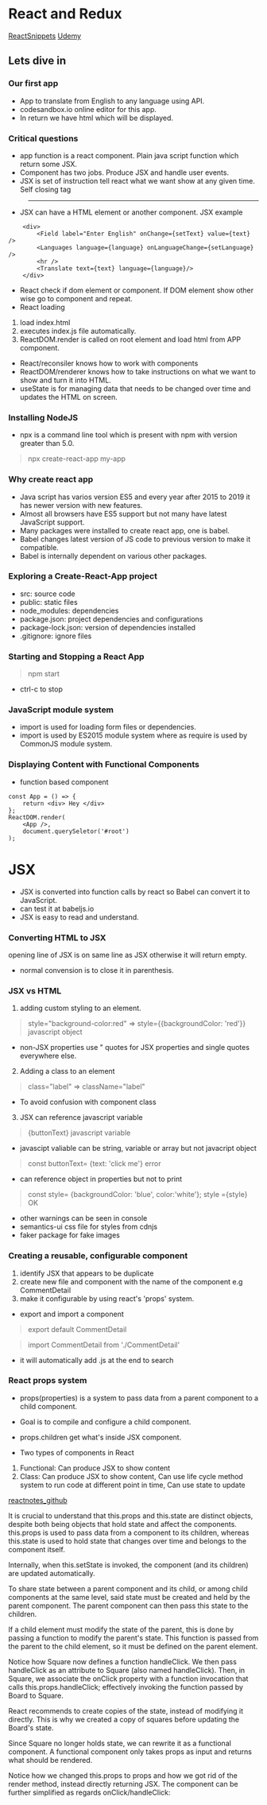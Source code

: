 # React and Redux
[ReactSnippets](https://github.com/Jimeno0/dotfiles/blob/master/vim/vim/UltiSnips/javascript.snippets)
[Udemy](https://www.udemy.com/course/react-redux/)

## Lets dive in
### Our first app
* App to translate from English to any language using API.
* codesandbox.io online editor for this app.
* In return we have html which will be displayed.
### Critical questions
* app function is a react component. Plain java script function which return some JSX.
* Component has two jobs. Produce JSX and handle user events.
* JSX is set of instruction tell react what we want show at any given time.
Self closing tag
> <hr />
* JSX can have a HTML element or another component.
JSX example
```
    <div>
        <Field label="Enter English" onChange={setText} value={text} />
        <Languages language={language} onLanguageChange={setLanguage} />
        <hr />
        <Translate text={text} language={language}/>
    </div>
```
* React check if dom element or component. If DOM element show other wise go to component and repeat.
* React loading
1. load index.html
2. executes index.js file automatically. 
3. ReactDOM.render is called on root element and load html from APP component.
* React/reconsiler knows how to work with components 
* ReactDOM/renderer knows how to take instructions on what we want to show and turn it into HTML.
* useState is for managing data that needs to be changed over time and updates the HTML on screen.
### Installing NodeJS
* npx is a command line tool which is present with npm with version greater than 5.0.
> npx create-react-app my-app
### Why create react app
* Java script has varios version ES5 and every year after 2015 to 2019 it has newer version with new features.
* Almost all browsers have ES5 support but not many have latest JavaScript support.
* Many packages were installed to create react app, one is babel.
* Babel changes latest version of JS code to previous version to make it compatible.
* Babel is internally dependent on various other packages.
### Exploring a Create-React-App project
* src: source code
* public: static files
* node_modules: dependencies
* package.json: project dependencies and configurations
* package-lock.json: version of dependencies installed
* .gitignore: ignore files
### Starting and Stopping a React App
> npm start
* ctrl-c to stop
### JavaScript module system
* import is used for loading form files or dependencies.
* import is used by ES2015 module system where as require is used by CommonJS module system.
### Displaying Content with Functional Components
* function based component
```
const App = () => {
	return <div> Hey </div>
};
ReactDOM.render(
	<App />,
	document.querySeletor('#root')
);
```
# JSX
* JSX is converted into function calls by react so Babel can convert it to JavaScript.
* can test it at babeljs.io
* JSX is easy to read and understand.
### Converting HTML to JSX
opening line of JSX is on same line as JSX otherwise it will return empty.
* normal convension is to close it in parenthesis.
### JSX vs HTML
1. adding custom styling to an element.
> style="background-color:red" => style={{backgroundColor: 'red'}} javascript object
* non-JSX properties use " quotes for JSX properties and single quotes everywhere else.
2. Adding a class to an element
> class="label" => className="label"
* To avoid confusion with component class
3. JSX can reference javascript variable
> {buttonText} javascript variable
* javascipt valiable can be string, variable or array but not javacript object
> const buttonText= {text: 'click me'} error
* can reference object in properties but not to print
> const style= {backgroundColor: 'blue', color:'white'};
> style ={style} OK
* other warnings can be seen in console
* semantics-ui css file for styles from cdnjs
* faker package for fake images
### Creating a reusable, configurable component
1. identify JSX that appears to be duplicate
2. create new file and component with the name of the component e.g CommentDetail
3. make it configurable by using react's 'props' system.

* export and import a component
> export default CommentDetail

> import CommentDetail from './CommentDetail'
* it will automatically add .js at the end to search
### React props system
* props(properties) is a system to pass data from a parent component to a child component.
* Goal is to compile and configure a child component.

* props.children get what's inside JSX component.

* Two types of components in React
1. Functional: Can produce JSX to show content
2. Class: Can produce JSX to show content, Can use life cycle method system to run code at different point in time, Can use state to update 



[reactnotes_github](https://github.com/fpereiro/reactnotes)

It is crucial to understand that this.props and this.state are distinct objects, despite both being objects that hold state and affect the components. this.props is used to pass data from a component to its children, whereas this.state is used to hold state that changes over time and belongs to the component itself.

Internally, when this.setState is invoked, the component (and its children) are updated automatically.

To share state between a parent component and its child, or among child components at the same level, said state must be created and held by the parent component. The parent component can then pass this state to the children.

If a child element must modify the state of the parent, this is done by passing a function to modify the parent's state. This function is passed from the parent to the child element, so it must be defined on the parent element.

Notice how Square now defines a function handleClick. We then pass handleClick as an attribute to Square (also named handleClick). Then, in Square, we associate the onClick property with a function invocation that calls this.props.handleClick; effectively invoking the function passed by Board to Square.

React recommends to create copies of the state, instead of modifying it directly. This is why we created a copy of squares before updating the Board's state.

Since Square no longer holds state, we can rewrite it as a functional component. A functional component only takes props as input and returns what should be rendered.

Notice how we changed this.props to props and how we got rid of the render method, instead directly returning JSX. The component can be further simplified as regards onClick/handleClick:


